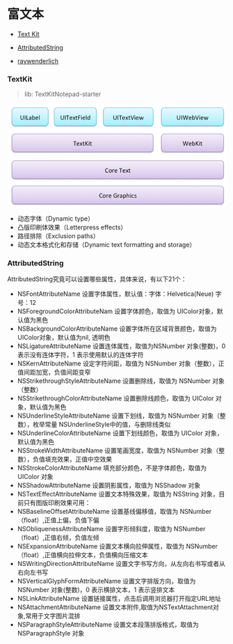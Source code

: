 
# 富文本

* [Text Kit](http://www.cocoachina.com/industry/20131028/7250.html)

* [AttributedString](http://www.2cto.com/kf/201409/334308.html)

* [raywenderlich](https://www.raywenderlich.com/50151/text-kit-tutorial)

### TextKit

> lib: TextKitNotepad-starter

![textkit](./source/textkit.png)

* 动态字体（Dynamic type）
* 凸版印刷体效果（Letterpress effects）
* 路径排除（Exclusion paths）
* 动态文本格式化和存储（Dynamic text formatting and storage）


### AttributedString

AttributedString究竟可以设置哪些属性，具体来说，有以下21个：

* NSFontAttributeName                设置字体属性，默认值：字体：Helvetica(Neue) 字号：12
* NSForegroundColorAttributeNam      设置字体颜色，取值为 UIColor对象，默认值为黑色
* NSBackgroundColorAttributeName     设置字体所在区域背景颜色，取值为 UIColor对象，默认值为nil, 透明色
* NSLigatureAttributeName            设置连体属性，取值为NSNumber 对象(整数)，0 表示没有连体字符，1 表示使用默认的连体字符
* NSKernAttributeName                设定字符间距，取值为 NSNumber 对象（整数），正值间距加宽，负值间距变窄
* NSStrikethroughStyleAttributeName  设置删除线，取值为 NSNumber 对象（整数）
* NSStrikethroughColorAttributeName  设置删除线颜色，取值为 UIColor 对象，默认值为黑色
* NSUnderlineStyleAttributeName      设置下划线，取值为 NSNumber 对象（整数），枚举常量 NSUnderlineStyle中的值，与删除线类似
* NSUnderlineColorAttributeName      设置下划线颜色，取值为 UIColor 对象，默认值为黑色
* NSStrokeWidthAttributeName         设置笔画宽度，取值为 NSNumber 对象（整数），负值填充效果，正值中空效果
* NSStrokeColorAttributeName         填充部分颜色，不是字体颜色，取值为 UIColor 对象
* NSShadowAttributeName              设置阴影属性，取值为 NSShadow 对象
* NSTextEffectAttributeName          设置文本特殊效果，取值为 NSString 对象，目前只有图版印刷效果可用：
* NSBaselineOffsetAttributeName      设置基线偏移值，取值为 NSNumber （float）,正值上偏，负值下偏
* NSObliquenessAttributeName         设置字形倾斜度，取值为 NSNumber （float）,正值右倾，负值左倾
* NSExpansionAttributeName           设置文本横向拉伸属性，取值为 NSNumber （float）,正值横向拉伸文本，负值横向压缩文本
* NSWritingDirectionAttributeName    设置文字书写方向，从左向右书写或者从右向左书写
* NSVerticalGlyphFormAttributeName   设置文字排版方向，取值为 NSNumber 对象(整数)，0 表示横排文本，1 表示竖排文本
* NSLinkAttributeName                设置链接属性，点击后调用浏览器打开指定URL地址
* NSAttachmentAttributeName          设置文本附件,取值为NSTextAttachment对象,常用于文字图片混排
* NSParagraphStyleAttributeName      设置文本段落排版格式，取值为 NSParagraphStyle 对象　
